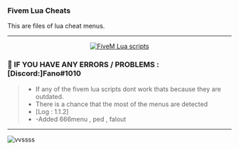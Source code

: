 ### Fivem Lua Cheats
 This are files of lua cheat menus.

***
  <p align="center">
    <a href="https://discord.com/users/703202982593822731">
        <img title="Fano On Top" alt="FiveM Lua scripts" src="https://forum.cfx.re/uploads/default/original/4X/d/1/f/d1fb16e64ff5e4cadbc41f8c2b15cefea52ccc16.png"/>
    </a>
</p>


### 💬 IF YOU HAVE ANY ERRORS / PROBLEMS : [Discord:]Fano#1010
> - If any of the fivem lua scripts dont work thats because they are outdated.
> - There is a chance that the most of the menus are detected
> - [Log : 1.1.2]
> - -Added 666menu , ped , falout

***


![vvssss](https://wallpapercave.com/wp/wp8012777.jpg)

